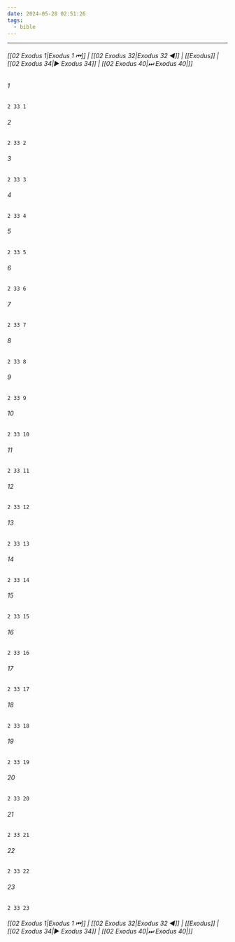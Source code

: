 ```yaml
---
date: 2024-05-28 02:51:26
tags:
  - bible
---
```

___

###### [[02 Exodus 1|Exodus 1 ⏮]] | [[02 Exodus 32|Exodus 32 ◀]] | [[Exodus]] | [[02 Exodus 34|▶ Exodus 34]] | [[02 Exodus 40|⏭ Exodus 40|]]

###### 1
``` verse
2 33 1 
```
###### 2
``` verse
2 33 2 
```
###### 3
``` verse
2 33 3 
```
###### 4
``` verse
2 33 4 
```
###### 5
``` verse
2 33 5 
```
###### 6
``` verse
2 33 6 
```
###### 7
``` verse
2 33 7 
```
###### 8
``` verse
2 33 8 
```
###### 9
``` verse
2 33 9 
```
###### 10
``` verse
2 33 10 
```
###### 11
``` verse
2 33 11 
```
###### 12
``` verse
2 33 12 
```
###### 13
``` verse
2 33 13 
```
###### 14
``` verse
2 33 14 
```
###### 15
``` verse
2 33 15 
```
###### 16
``` verse
2 33 16 
```
###### 17
``` verse
2 33 17 
```
###### 18
``` verse
2 33 18 
```
###### 19
``` verse
2 33 19 
```
###### 20
``` verse
2 33 20 
```
###### 21
``` verse
2 33 21 
```
###### 22
``` verse
2 33 22 
```
###### 23
``` verse
2 33 23 
```

###### [[02 Exodus 1|Exodus 1 ⏮]] | [[02 Exodus 32|Exodus 32 ◀]] | [[Exodus]] | [[02 Exodus 34|▶ Exodus 34]] | [[02 Exodus 40|⏭ Exodus 40|]]

